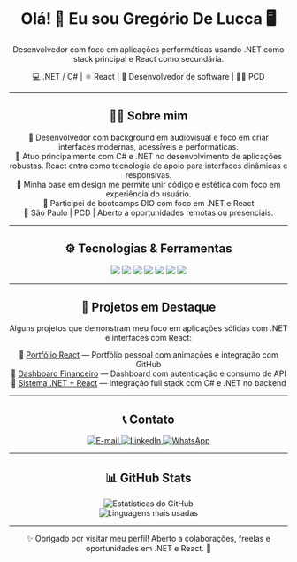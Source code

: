 <div align="center">
  <h1>Olá! 👋 Eu sou Gregório De Lucca 🖥️</h1>
  <p>Desenvolvedor com foco em aplicações performáticas usando .NET como stack principal e React como secundária.</p>

  <p>
    💻 .NET / C# | ⚛️ React | 🧠 Desenvolvedor de software | 👨‍💻 PCD
  </p>
</div>

---

<div align="center">
  <h2>👨‍💻 Sobre mim</h2>
  <p>
    🎯 Desenvolvedor com background em audiovisual e foco em criar interfaces modernas, acessíveis e performáticas. <br />
    💼 Atuo principalmente com C# e .NET no desenvolvimento de aplicações robustas. React entra como tecnologia de apoio para interfaces dinâmicas e responsivas. <br />
    🎨 Minha base em design me permite unir código e estética com foco em experiência do usuário. <br />
    🚀 Participei de bootcamps DIO  com foco em .NET e React <br />
    📍 São Paulo | PCD | Aberto a oportunidades remotas ou presenciais.
  </p>
</div>

---

<div align="center">
  <h2>⚙️ Tecnologias & Ferramentas</h2>
  <p align="center">
    <img src="https://img.shields.io/badge/.NET-512BD4?style=for-the-badge&logo=dotnet&logoColor=white" />
    <img src="https://img.shields.io/badge/C%23-239120?style=for-the-badge&logo=c-sharp&logoColor=white" />
    <img src="https://img.shields.io/badge/React-20232A?style=for-the-badge&logo=react&logoColor=61DAFB" />
    <img src="https://img.shields.io/badge/TypeScript-3178C6?style=for-the-badge&logo=typescript&logoColor=white" />
    <img src="https://img.shields.io/badge/SQL_Server-CC2927?style=for-the-badge&logo=microsoft-sql-server&logoColor=white" />
    <img src="https://img.shields.io/badge/Docker-2496ED?style=for-the-badge&logo=docker&logoColor=white" />
    <img src="https://img.shields.io/badge/AWS-232F3E?style=for-the-badge&logo=amazon-aws&logoColor=white" />
  </p>
</div>



---

<div align="center">
  <h2>🌟 Projetos em Destaque</h2>

  <p>Alguns projetos que demonstram meu foco em aplicações sólidas com .NET e interfaces com React:</p>

  🔗 [Portfólio React](https://seu-link-portfolio.vercel.app) — Portfólio pessoal com animações e integração com GitHub<br />
  🔗 [Dashboard Financeiro](https://github.com/seuusuario/dashboard-financeiro-react) — Dashboard com autenticação e consumo de API<br />
  🔗 [Sistema .NET + React](https://github.com/seuusuario/sistema-net-react) — Integração full stack com C# e .NET no backend
</div>

---

<div align="center">
  <h2>📞 Contato</h2>
  <p>
    <a href="mailto:gregoriodelucca@gmail.com">
      <img src="https://img.shields.io/badge/Gmail-EA4335?style=for-the-badge&logo=gmail&logoColor=white" alt="E-mail" />
    </a>
    <a href="https://www.linkedin.com/in/gregoriodelucca">
      <img src="https://img.shields.io/badge/LinkedIn-0077B5?style=for-the-badge&logo=linkedin&logoColor=white" alt="LinkedIn" />
    </a>
    <a href="https://wa.me/5511971108462">
      <img src="https://img.shields.io/badge/WhatsApp-25D366?style=for-the-badge&logo=whatsapp&logoColor=white" alt="WhatsApp" />
    </a>
  </p>
</div>

---

<div align="center">
  <h2>📊 GitHub Stats</h2>
  <p>
    <img src="https://github-readme-stats.vercel.app/api?username=gregoriodelucca&show_icons=true&theme=radical" alt="Estatísticas do GitHub" /><br>
    <img src="https://github-readme-stats.vercel.app/api/top-langs/?username=gregoriodelucca&layout=compact&theme=radical" alt="Linguagens mais usadas" />
  </p>
</div>

---

<div align="center">
  ✨ Obrigado por visitar meu perfil! Aberto a colaborações, freelas e oportunidades em .NET e React. 🚀
</div>

